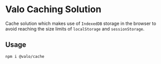 # Valo Caching Solution

Cache solution which makes use of `IndexedDB` storage in the browser to avoid reaching the size limits of `localStorage` and `sessionStorage`.

## Usage

```shell
npm i @valo/cache
```

